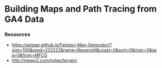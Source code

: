 

# Building Maps and Path Tracing from GA4 Data




### Resources
 - https://azgaar.github.io/Fantasy-Map-Generator/?size=100&seed=222222&name=Ravenmill&coast=0&port=0&river=0&sea=0&from=MFCG
 - http://mewo2.com/notes/terrain/

